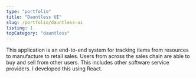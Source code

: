 ```yaml
---
type: "portfolio"
title: "Dauntless UI"
slug: /portfolio/dauntless-ui
listing: 1
topCategory: "dauntless"
---
```


This application is an end-to-end system for tracking items from resources to manufacture to retail sales. Users from across the sales chain are able to buy and sell from other users. This includes other software service providers. I developed this using React.
